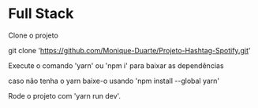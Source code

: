 # Full Stack

Clone o projeto

git clone 'https://github.com/Monique-Duarte/Projeto-Hashtag-Spotify.git'

Execute o comando 'yarn' ou 'npm i' para baixar as dependências

caso não tenha o yarn baixe-o usando 'npm install --global yarn'

Rode o projeto com 'yarn run dev'.
